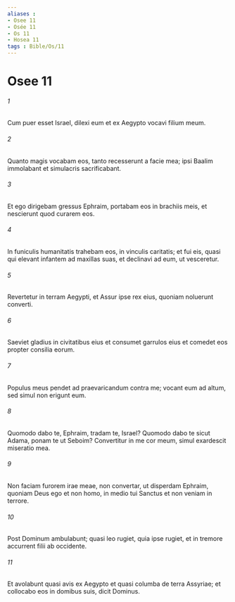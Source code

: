 ```yaml
---
aliases : 
- Osee 11
- Osée 11
- Os 11
- Hosea 11
tags : Bible/Os/11
---
```


# Osee 11

###### 1
Cum puer esset Israel, dilexi eum et ex Aegypto vocavi filium meum.
###### 2
Quanto magis vocabam eos, tanto recesserunt a facie mea; ipsi Baalim immolabant et simulacris sacrificabant.
###### 3
Et ego dirigebam gressus Ephraim, portabam eos in brachiis meis, et nescierunt quod curarem eos.
###### 4
In funiculis humanitatis trahebam eos, in vinculis caritatis; et fui eis, quasi qui elevant infantem ad maxillas suas, et declinavi ad eum, ut vesceretur.
###### 5
Revertetur in terram Aegypti, et Assur ipse rex eius, quoniam noluerunt converti.
###### 6
Saeviet gladius in civitatibus eius et consumet garrulos eius et comedet eos propter consilia eorum.
###### 7
Populus meus pendet ad praevaricandum contra me; vocant eum ad altum, sed simul non erigunt eum.
###### 8
Quomodo dabo te, Ephraim, tradam te, Israel? Quomodo dabo te sicut Adama, ponam te ut Seboim? Convertitur in me cor meum, simul exardescit miseratio mea.
###### 9
Non faciam furorem irae meae, non convertar, ut disperdam Ephraim, quoniam Deus ego et non homo, in medio tui Sanctus et non veniam in terrore.
###### 10
Post Dominum ambulabunt; quasi leo rugiet, quia ipse rugiet, et in tremore accurrent filii ab occidente.
###### 11
Et avolabunt quasi avis ex Aegypto et quasi columba de terra Assyriae; et collocabo eos in domibus suis, dicit Dominus.
